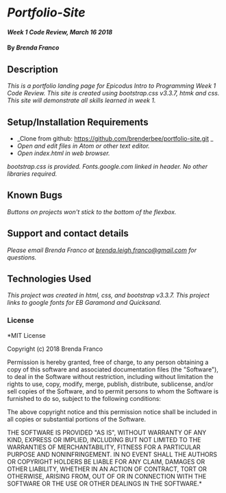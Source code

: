 # _Portfolio-Site_

#### _Week 1 Code Review, March 16 2018_

#### By _**Brenda Franco**_

## Description

_This is a portfolio landing page for Epicodus Intro to Programming Week 1 Code Review. This site is created using bootstrap.css v3.3.7, htmk and css. This site will demonstrate all skills learned in week 1._

## Setup/Installation Requirements

* _Clone from github: https://github.com/brenderbee/portfolio-site.git _
* _Open and edit files in Atom or other text editor._
* _Open index.html in web browser._

_bootstrap.css is provided. Fonts.google.com linked in header. No other libraries required._

## Known Bugs

_Buttons on projects won't stick to the bottom of the flexbox._

## Support and contact details

_Please email Brenda Franco at brenda.leigh.franco@gmail.com for questions._

## Technologies Used

_This project was created in html, css, and bootstrap v3.3.7._
_This project links to google fonts for EB Garamond and Quicksand._

### License

*MIT License

Copyright (c) 2018 Brenda Franco

Permission is hereby granted, free of charge, to any person obtaining a copy
of this software and associated documentation files (the "Software"), to deal
in the Software without restriction, including without limitation the rights
to use, copy, modify, merge, publish, distribute, sublicense, and/or sell
copies of the Software, and to permit persons to whom the Software is
furnished to do so, subject to the following conditions:

The above copyright notice and this permission notice shall be included in all
copies or substantial portions of the Software.

THE SOFTWARE IS PROVIDED "AS IS", WITHOUT WARRANTY OF ANY KIND, EXPRESS OR
IMPLIED, INCLUDING BUT NOT LIMITED TO THE WARRANTIES OF MERCHANTABILITY,
FITNESS FOR A PARTICULAR PURPOSE AND NONINFRINGEMENT. IN NO EVENT SHALL THE
AUTHORS OR COPYRIGHT HOLDERS BE LIABLE FOR ANY CLAIM, DAMAGES OR OTHER
LIABILITY, WHETHER IN AN ACTION OF CONTRACT, TORT OR OTHERWISE, ARISING FROM,
OUT OF OR IN CONNECTION WITH THE SOFTWARE OR THE USE OR OTHER DEALINGS IN THE
SOFTWARE.*
